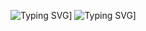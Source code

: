 ![Typing SVG](https://readme-typing-svg.herokuapp.com?color=%2336BCF7&lines=GetLet)]
![Typing SVG](https://readme-typing-svg.herokuapp.com?color=%2336BCF7&lines=A+package+delivery+service+that+allows+deliveries+and+senders+to+negotiate+delivery+terms+directly)]
